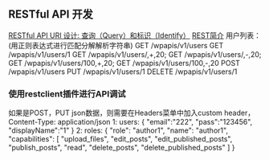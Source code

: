 ## RESTful API 开发
[RESTful API URI 设计: 查询（Query）和标识（Identify）](http://www.cnblogs.com/xishuai/p/designing-rest-api-uri-query-and-identify.html)
[REST简介](http://www.cnblogs.com/loveis715/p/4669091.html)
用户列表：(用正则表达式进行匹配分解解析字符串)
GET /wpapis/v1/users
GET /wpapis/v1/users/1
GET /wpapis/v1/users/,+,20; GET /wpapis/v1/users/,-,20; GET /wpapis/v1/users/100,+,20; GET /wpapis/v1/users/100,-,20
POST /wpapis/v1/users
PUT /wpapis/v1/users/1
DELETE /wpapis/v1/users/1
### 使用restclient插件进行API调试
如果是POST，PUT json数据，则需要在Headers菜单中加入custom header， Content-Type: application/json
1: users:
{
"email":"222",
"pass":"123456",
"displayName":"1"
}
2: roles:
{
        "role": "author1",
        "name": "author1",
        "capabilities":
        [
            "upload_files",
            "edit_posts",
            "edit_published_posts",
            "publish_posts",
            "read",
            "delete_posts",
            "delete_published_posts"
        ]
    }
## 

